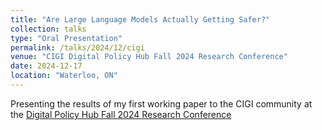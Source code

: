 ```yaml
---
title: "Are Large Language Models Actually Getting Safer?"
collection: talks
type: "Oral Presentation"
permalink: /talks/2024/12/cigi
venue: "CIGI Digital Policy Hub Fall 2024 Research Conference"
date: 2024-12-17
location: "Waterloo, ON"
---
```


Presenting the results of my first working paper to the CIGI community at the [Digital Policy Hub Fall 2024 Research Conference](https://www.cigionline.org/events/digital-policy-hub-research-conference-2025/)
